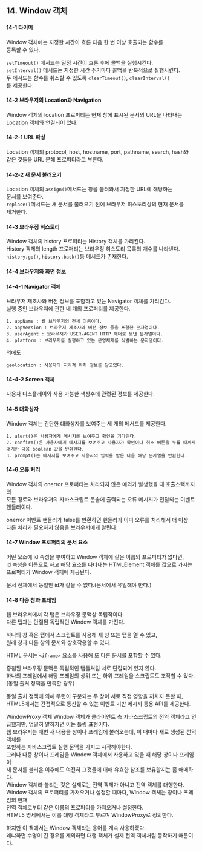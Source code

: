 ## 14. Window 객체

#### 14-1 타이머

Window 객체에는 지정한 시간이 흐른 다음 한 번 이상 호출되는 함수를  
등록할 수 있다.

`setTimeout()` 메서드는 일정 시간이 흐른 후에 콜백을 실행시킨다.  
`setInterval()` 메서드는 지정한 시간 주기마다 콜백을 반복적으로 실행시킨다.  
두 메서드는 함수를 취소할 수 있도록 `clearTimeout()`, `clearInterval()`  
를 제공한다.

#### 14-2 브라우저의 Location과 Navigation

Window 객체의 location 프로퍼티는 현재 창에 표시된 문서의 URL을 나타내는  
Location 객체와 연결되어 있다.

#### 14-2-1 URL 파싱

Location 객체의 protocol, host, hostname, port, pathname, search, hash와  
같은 것들을 URL 분해 프로퍼티라고 부른다.

#### 14-2-2 새 문서 불러오기

Location 객체의 `assign()`메서드는 창을 불러와서 지정한 URL에 해당하는  
문서를 보여준다.  
`replace()`메서드는 새 문서를 불러오기 전에 브라우저 히스토리상의 현재 문서를  
제거한다.

#### 14-3 브라우징 히스토리

Window 객체의 history 프로퍼티는 History 객체를 가리킨다.  
History 객체의 length 프로퍼티는 브라우징 히스토리 목록의 개수를 나타낸다.  
`history.go()`, `history.back()`등 메서드가 존재한다.

#### 14-4 브라우저와 화면 정보

#### 14-4-1 Navigator 객체

브라우저 제조사와 버전 정보를 포함하고 있는 Navigator 객체를 가리킨다.  
실행 중인 브라우저에 관한 네 개의 프로퍼티를 제공한다.

```
1. appName : 웹 브라우저의 전체 이름이다.
2. appVersion : 브라우저 제조사와 버전 정보 등을 포함한 문자열이다.
3. userAgent : 브라우저가 USER-AGENT HTTP 헤더로 보낸 문자열이다.
4. platform : 브라우저를 실행하고 있는 운영체제를 식별하는 문자열이다.
```

외에도

```
geolocation : 사용자의 지리적 위치 정보를 담고있다.
```

#### 14-4-2 Screen 객체

사용자 디스플레이와 사용 가능한 색상수에 관련된 정보를 제공한다.

#### 14-5 대화상자

Window 객체는 간단한 대화상자를 보여주는 세 개의 메서드를 제공한다.

```
1. alert()은 사용자에게 메시지를 보여주고 확인을 기다린다.
2. confirm()은 사용자에게 메시지를 보여주고 사용자가 확인이나 취소 버튼을 누를 때까지 대기한 다음 boolean 값을 반환한다.
3. prompt()는 메시지를 보여주고 사용자의 입력을 받은 다음 해당 문자열을 반환한다.
```

#### 14-6 오류 처리

Window 객체의 onerror 프로퍼티는 처리되지 않은 예외가 발생했을 때 호출스택까지의  
모든 경로와 브라우저의 자바스크립트 콘솔에 출력되는 오류 메시지가 전달되는 이벤트  
핸들러이다.

onerror 이벤트 핸들러가 false를 반환하면 핸들러가 이미 오류를 처리해서 더 이상  
다른 처리가 필요하지 않음을 브라우저에게 알린다.

#### 14-7 Window 프로퍼티의 문서 요소

어떤 요소에 id 속성을 부여하고 Window 객체에 같은 이름의 프로퍼티가 없다면,  
id 속성을 이름으로 하고 해당 요소를 나타내는 HTMLElement 객체를 값으로 가지는  
프로퍼티가 Window 객체에 제공된다.

문서 전체에서 동일안 id가 같을 수 없다.(문서에서 유일해야 한다.)

#### 14-8 다중 창과 프레임

웹 브라우서에서 각 탭은 브라우징 문맥상 독립적이다.  
다른 탭과는 단절된 독립적인 Window 객체를 가진다.

하나의 창 혹은 탭에서 스크립트를 사용해 새 창 또는 탭을 열 수 있고,  
원래 창과 다른 창의 문서와 상호작용할 수 있다.

HTML 문서는 `<iframe>` 요소를 사용해 또 다른 문서를 포함할 수 있다.

중첩된 브라우징 문맥은 독립적인 탭들처럼 서로 단절되어 있지 않다.  
하나의 프레임에서 해당 프레임의 상위 또는 하위 프레임을 스크립트도 조작할 수 있다.  
(동일 출처 정책을 만족할 경우)

동일 출처 정책에 의해 뚜렷이 구분되는 두 창이 서로 직접 영향을 끼치지 못할 때,  
HTML5에서는 간접적으로 통신할 수 있는 이벤트 기반 메시지 통용 API를 제공한다.

WindowProxy 객체
Window 객체가 클라이언트 측 자바스크립트의 전역 객체라고 언급했지만,
엄밀히 말하자면 이는 틀림 표현이다.  
웹 브라우저는 매번 새 내용을 창이나 프레임에 불러오는데, 이 때마다 새로 생성된 전역 객체를  
포함하는 자바스크립트 실행 문맥을 가지고 시작해야한다.  
그러나 다중 창이나 프레임을 Window 객체에서 사용하고 있을 때 해당 창이나 프레임이  
새 문서를 불러온 이후에도 여전히 그것들에 대해 유효한 참조를 보유할지는 좀 애매하다.  
Window 객체라 불리는 것은 실제로는 전역 객체가 아니고 전역 객체를 대행한다.  
Window 객체의 프로퍼티를 가져오거나 설정할 때마다, Window 객체는 창이나 프레임의 현재  
전역 객체로부터 같은 이름의 프로퍼티를 가져오거나 설정한다.  
HTML5 명세에서는 이를 대행 객체라고 부르며 WindowProxy로 정의한다.

하지만 이 책에서는 Window 객체라는 용어를 계속 사용하겠다.  
왜냐하면 수명이 긴 경우를 제외하면 대행 객체가 실제 전역 객체처럼 동작하기 때문이다.
